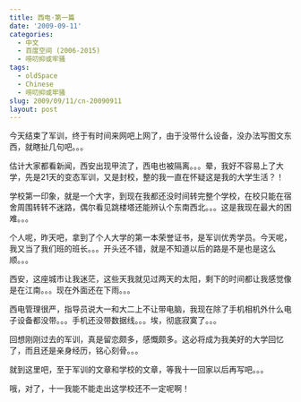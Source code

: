 ```yaml
---
title: 西电·第一篇
date: '2009-09-11'
categories:
  - 中文
  - 百度空间 (2006-2015)
  - 唠叨抑或牢骚
tags:
  - oldSpace
  - Chinese
  - 唠叨抑或牢骚
slug: 2009/09/11/cn-20090911
layout: post
---
```

今天结束了军训，终于有时间来网吧上网了，由于没带什么设备，没办法写图文东西，就瞎扯几句吧。。。

 估计大家都看新闻，西安出现甲流了，西电也被隔离。。。晕，我好不容易上了大学，先是21天的变态军训，又是封校，整的我一直在怀疑这是我的大学生活？！

 学校第一印象，就是一个大字，到现在我都还没时间转完整个学校，在校只能在宿舍周围转转不迷路，偶尔看见跳楼塔还能辨认个东南西北。。。这是我现在最大的困难。。。

 个人呢，昨天吧，拿到了个人大学的第一本荣誉证书，是军训优秀学员。今天呢，我又当了我们班的班长。。。开头还不错，就是不知道以后的路是不是也是这么顺。。。

 西安，这座城市让我迷茫，这些天我就见过两天的太阳，剩下的时间都让我感觉像是在江南。。。现在外面还在下雨。。。

 西电管理很严，指导员说大一和大二上不让带电脑，我现在除了手机相机外什么电子设备都没带。。。手机还没带数据线。。。埃，彻底寂寞了。。。

 回想刚刚过去的军训，真是留恋颇多，感慨颇多。这必将成为我美好的大学回忆了，而且还是亲身经历，铭心刻骨。。。

 就到这里吧，至于军训的文章和学校的文章，等我十一回家以后再写吧。。。

 哦，对了，十一我能不能走出这学校还不一定呢啊！
